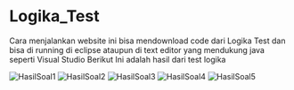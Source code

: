 # Logika_Test

Cara menjalankan website ini bisa mendownload code dari Logika Test dan bisa di running di eclipse ataupun di text editor yang mendukung java seperti Visual Studio 
Berikut Ini adalah hasil dari test logika

![HasilSoal1](https://github.com/RaymondSetiawan-Task/Logika_Test/assets/133495519/ff2129fa-4913-4a17-b8c7-dcfadc9fd865)
![HasilSoal2](https://github.com/RaymondSetiawan-Task/Logika_Test/assets/133495519/b181cc46-63e7-4721-b33e-a7a7afa9aa2d)
![HasilSoal3](https://github.com/RaymondSetiawan-Task/Logika_Test/assets/133495519/07e67331-32c8-4e1a-81e8-f41c33b17c6a)
![HasilSoal4](https://github.com/RaymondSetiawan-Task/Logika_Test/assets/133495519/bcdcc355-4eb1-405a-b796-7824093e5816)
![HasilSoal5](https://github.com/RaymondSetiawan-Task/Logika_Test/assets/133495519/16a7e0e3-8bfe-4a5a-981a-ea80277176b5)

